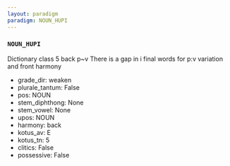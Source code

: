 ```yaml
---
layout: paradigm
paradigm: NOUN_HUPI
---
```

### ` NOUN_HUPI `

Dictionary class 5 back p~v There is a gap in i final words for p:v variation and front harmony
* grade_dir: weaken
* plurale_tantum: False
* pos: NOUN
* stem_diphthong: None
* stem_vowel: None
* upos: NOUN
* harmony: back
* kotus_av: E
* kotus_tn: 5
* clitics: False
* possessive: False
